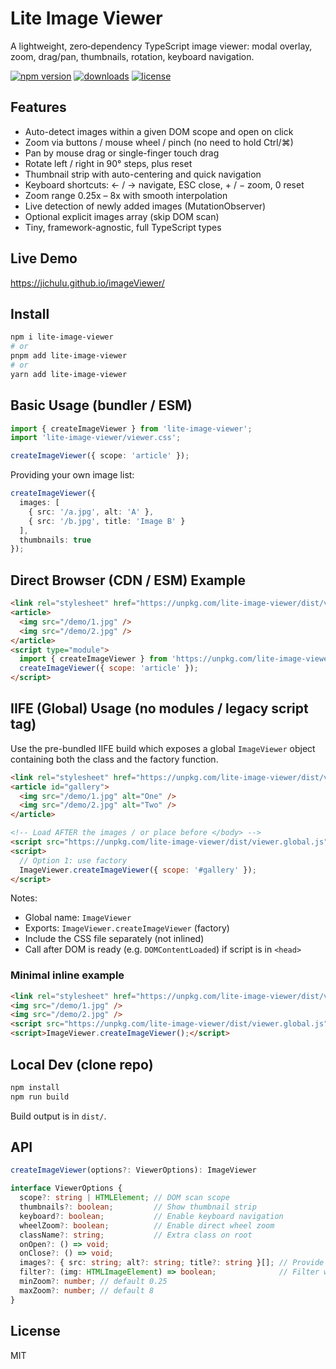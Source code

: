 # Lite Image Viewer

A lightweight, zero‑dependency TypeScript image viewer: modal overlay, zoom, drag/pan, thumbnails, rotation, keyboard navigation.

<p>
  <a href="https://www.npmjs.com/package/lite-image-viewer"><img src="https://img.shields.io/npm/v/lite-image-viewer.svg?style=flat&color=33a" alt="npm version" /></a>
  <a href="https://www.npmjs.com/package/lite-image-viewer"><img src="https://img.shields.io/npm/dm/lite-image-viewer.svg?color=4a7" alt="downloads" /></a>
  <a href="LICENSE"><img src="https://img.shields.io/badge/License-MIT-blue.svg" alt="license" /></a>
</p>

## Features
- Auto-detect images within a given DOM scope and open on click
- Zoom via buttons / mouse wheel / pinch (no need to hold Ctrl/⌘)
- Pan by mouse drag or single-finger touch drag
- Rotate left / right in 90° steps, plus reset
- Thumbnail strip with auto-centering and quick navigation
- Keyboard shortcuts: ← / → navigate, ESC close, + / − zoom, 0 reset
- Zoom range 0.25x – 8x with smooth interpolation
- Live detection of newly added images (MutationObserver)
- Optional explicit images array (skip DOM scan)
- Tiny, framework-agnostic, full TypeScript types

## Live Demo
https://jichulu.github.io/imageViewer/

## Install
```bash
npm i lite-image-viewer
# or
pnpm add lite-image-viewer
# or
yarn add lite-image-viewer
```

## Basic Usage (bundler / ESM)
```ts
import { createImageViewer } from 'lite-image-viewer';
import 'lite-image-viewer/viewer.css';

createImageViewer({ scope: 'article' });
```

Providing your own image list:
```ts
createImageViewer({
  images: [
    { src: '/a.jpg', alt: 'A' },
    { src: '/b.jpg', title: 'Image B' }
  ],
  thumbnails: true
});
```

## Direct Browser (CDN / ESM) Example
```html
<link rel="stylesheet" href="https://unpkg.com/lite-image-viewer/dist/viewer.css" />
<article>
  <img src="/demo/1.jpg" />
  <img src="/demo/2.jpg" />
</article>
<script type="module">
  import { createImageViewer } from 'https://unpkg.com/lite-image-viewer/dist/viewer.js';
  createImageViewer({ scope: 'article' });
</script>
```

## IIFE (Global) Usage (no modules / legacy script tag)
Use the pre-bundled IIFE build which exposes a global `ImageViewer` object containing both the class and the factory function.

```html
<link rel="stylesheet" href="https://unpkg.com/lite-image-viewer/dist/viewer.css" />
<article id="gallery">
  <img src="/demo/1.jpg" alt="One" />
  <img src="/demo/2.jpg" alt="Two" />
</article>

<!-- Load AFTER the images / or place before </body> -->
<script src="https://unpkg.com/lite-image-viewer/dist/viewer.global.js"></script>
<script>
  // Option 1: use factory
  ImageViewer.createImageViewer({ scope: '#gallery' });
</script>
```

Notes:
- Global name: `ImageViewer`
- Exports: `ImageViewer.createImageViewer` (factory)
- Include the CSS file separately (not inlined)
- Call after DOM is ready (e.g. `DOMContentLoaded`) if script is in `<head>`

### Minimal inline example
```html
<link rel="stylesheet" href="https://unpkg.com/lite-image-viewer/dist/viewer.css" />
<img src="/demo/1.jpg" />
<img src="/demo/2.jpg" />
<script src="https://unpkg.com/lite-image-viewer/dist/viewer.global.js"></script>
<script>ImageViewer.createImageViewer();</script>
```

## Local Dev (clone repo)
```powershell
npm install
npm run build
```
Build output is in `dist/`.

## API
```ts
createImageViewer(options?: ViewerOptions): ImageViewer

interface ViewerOptions {
  scope?: string | HTMLElement; // DOM scan scope
  thumbnails?: boolean;         // Show thumbnail strip
  keyboard?: boolean;           // Enable keyboard navigation
  wheelZoom?: boolean;          // Enable direct wheel zoom
  className?: string;           // Extra class on root
  onOpen?: () => void;
  onClose?: () => void;
  images?: { src: string; alt?: string; title?: string }[]; // Provide images directly
  filter?: (img: HTMLImageElement) => boolean;              // Filter which <img> elements are included
  minZoom?: number; // default 0.25
  maxZoom?: number; // default 8
}
```

## License
MIT
